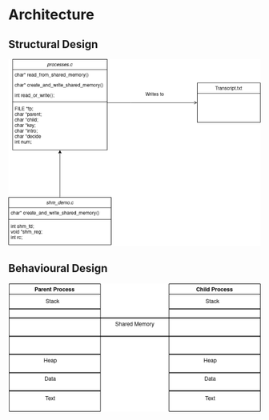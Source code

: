 # Architecture

## Structural Design
![Structural](structural.png)

## Behavioural Design
![Behavioural](behavioural.drawio.png)
